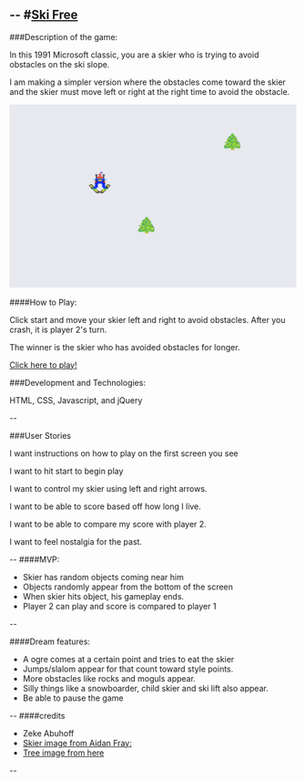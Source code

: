 
--
#[Ski Free ](https://noeljane.github.io/skifree/) 
--

###Description of the game:

In this 1991 Microsoft classic, you are a skier who is trying to avoid obstacles on the ski slope. 

 I am making a simpler version where the obstacles come toward the skier and the skier must move left or right at the right time to avoid the obstacle. 

 ![Screenshot](./screenshot.png)

####How to Play: 

Click start and move your skier left and right to avoid obstacles. After you crash, it is player 2's turn. 

The winner is the skier who has avoided obstacles for longer. 

[Click here to play!](https://noeljane.github.io/skifree/)

###Development and Technologies: 

<p> HTML, CSS, Javascript, and jQuery </p>

--

###User Stories

I want instructions on how to play on the first screen you see

I want to hit start to begin play

I want to control my skier using left and right arrows.

I want to be able to score based off how long I live.

I want to be able to compare my score with player 2.

I want to feel nostalgia for the past. 

--
####MVP:

- Skier has random objects coming near him 
- Objects randomly appear from the bottom of the screen
- When skier hits object, his gameplay ends. 
- Player 2 can play and score is compared to player 1

--


####Dream features:
- A ogre comes at a certain point and tries to eat the skier
- Jumps/slalom appear for that count toward style points. 
- More obstacles like rocks and moguls appear. 
- Silly things like a snowboarder, child skier and ski lift also appear. 
- Be able to pause the game 

--
####credits
- Zeke Abuhoff
- [Skier image from Aidan Fray:](https://goo.gl/images/YL8UJN)
- [Tree image from here](https://goo.gl/images/3WBY6i)




--





